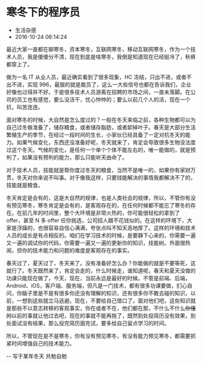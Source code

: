# 寒冬下的程序员
- 生活杂感
- 2016-10-24 06:14:24


最近大家一直都在聊寒冬，资本寒冬，互联网寒冬，移动互联网寒冬，作为一个技术人员，我是傻傻分不清，现在到底是啥寒冬，我倒是知道现在已经挺冷了，秋裤都穿上了。

做为一名 IT 从业人员，最近确实看到了很多现象，HC 冻结，只出不进，或者不出不进，实现 996，最狠的就是裁员了，这么一大些信号也都在告诉我们，企业好像也过得并不好。于是很多技术人员游离在招聘的市场之间，一直未落脚。在公司的员工也有感觉，要么没活干，忧心忡忡的；要么以前几个人的活，现在一个抗，叫苦连连。

面对寒冬的时候，大自然是怎么度过的？一般在冬天来临之前，各种生物都可以为自己过冬做准备了，储存粮食，或者储存脂肪，或者卸掉叶子。春天是大部分生活繁殖生产的季节，在经过一段时间的生长，小家伙已经具备了一定对抗冬天的能力。如果气候变化，东西还没准备好呢，冬天就来了，肯定会导致很多生物没法度过这个冬天。气候的变化，是任何一个单个个体不能左右的，唯一能做的，就是预判了，如果没有预判的能力，那么只能听天由命了。

对于技术人员，技能就是帮你度过冬天的粮食，当然不是唯一的，如果你有家财万贯，冬天对你来说不叫事。对于像我这样，只要钱能解决的事情我都解决不了的，技能就是粮食。

冬天肯定是会有的，这是大自然的规律，也是人类社会的规律，所以，不管你有没有预见寒冬，寒冬肯定是会有的，是客观存在的，在任何时候都不能忘了寒冬的存在。在前几年的时间里，整个大环境是非常火热的，你可能很轻松的拿到了 offer，甚至 N 多 offer 任你挑选，公司招人跟不花钱似的。在这样的环境下，大家是浮躁的，也很容易自信心满满，夸张点叫不知天高地厚了。这样的环境和技术人员的成长是有点相反的。咱们在学习技术的时候，是要静下心来的，你需要一遍又一遍的调试你的代码，你需要一遍又一遍的更新你的知识，技能树。外面很热闹，但你的技术能力和问题的难度是客观存在的事实。

春天过了，夏天过了，冬天来了。没有准备好怎么办？你能做的就是不要等死，这就行了。冬天既然来了，肯定会走的，什么时候走，谁知道呢，春天和夏天没做的功课只能现在做了，今天，现在，当前永远是最好的时候。不管是前端、后端，Android、iOS，客户端、服务端，但凡是一门技术，都有很多功课要做，扪心自问，你脑子里是不是有很多你还没有理解的知识，还有很多你不敢去碰的知识，以前，一想到这些就立马逃避。现在，不要给自己借口了，面对他们吧，这些知识就是那些不以意志转移的客观事实，你在或者不在，他们都在那，不什么不什么~~你懂的~~以前的事就让他过去吧，现在的事就不能再拖了，既然到处投简历没有效果，到处面试没有结果，那么投完简历面完试，要多给自己留点学习的时间。

所以，不管现在是不是寒冬，你有没有预见寒冬，有没有能力预见寒冬，都需要抓紧时间增强自己的技术能力。

-- 写于某年冬天 共勉自勉
